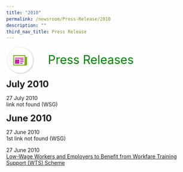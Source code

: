 ```yaml
---
title: "2010"
permalink: /newsroom/Press-Release/2010
description: ""
third_nav_title: Press Release
---
```

<img align="left"
src="/images/icons/ico_media_articles.png"
class="PressReleaseIcon">
<br>
<font align="center" color="green" size="+3">&nbsp;&nbsp;&nbsp;&nbsp;Press
Releases</font><br><br>

<font size="+2"><b>July 2010</b></font><br>		 

27 July 2010<br>
link not found (WSG)

<font size="+2"><b>June 2010</b></font><br>


27 June 2010<br>1st link not found (WSG)

27 June 2010<br>
[Low-Wage Workers and Employers to Benefit from Workfare Training Support (WTS) Scheme](https://www.mom.gov.sg/newsroom/press-releases/2010/lowwage-workers-and-employers-to-benefit-from-workfare-training-support-wts-scheme)

<style>
img.PressReleaseIcon {
  height: 15%;
  width: 15%;
}
</style>